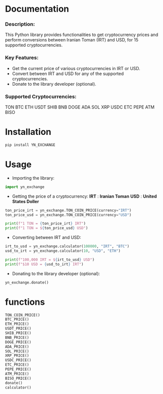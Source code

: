 # Documentation

### Description:
This Python library provides functionalities to get cryptocurrency prices and perform conversions between Iranian Toman (IRT) and USD, for 15 supported cryptocurrencies.

### Key Features:
* Get the current price of various cryptocurrencies in IRT or USD.
* Convert between IRT and USD for any of the supported cryptocurrencies.
* Donate to the library developer (optional).

### Supported Cryptocurrencies:
TON
BTC
ETH
USDT
SHIB
BNB
DOGE
ADA
SOL
XRP
USDC
ETC
PEPE
ATM
BISO

# Installation
```bash
pip install YN_EXCHANGE
```

# Usage

* Importing the library:
```py
import yn_exchange
```

* Getting the price of a cryptocurrency:
**IRT** : **Iranian Toman**
**USD** : **United States Doller**

```py
ton_price_irt = yn_exchange.TON_COIN_PRICE(currency="IRT")
ton_price_usd = yn_exchange.TON_COIN_PRICE(currency="USD")

print(f"1 TON = {ton_price_irt} IRT")
print(f"1 TON = ${ton_price_usd} USD")
```

* Converting between IRT and USD:
```py
irt_to_usd = yn_exchange.calculator(100000, "IRT", "BTC")
usd_to_irt = yn_exchange.calculator(10, "USD", "ETH")

print(f"100,000 IRT = ${irt_to_usd} USD")
print(f"$10 USD = {usd_to_irt} IRT")
```

* Donating to the library developer (optional):
```py
yn_exchange.donate()
```

# functions

```py
TON_COIN_PRICE()
BTC_PRICE()
ETH_PRICE()
USDT_PRICE()
SHIB_PRICE()
BNB_PRICE()
DOGE_PRICE()
ADA_PRICE()
SOL_PRICE()
XRP_PRICE()
USDC_PRICE()
ETC_PRICE()
PEPE_PRICE()
ATM_PRICE()
BISO_PRICE()
donate()
calculator()
```
